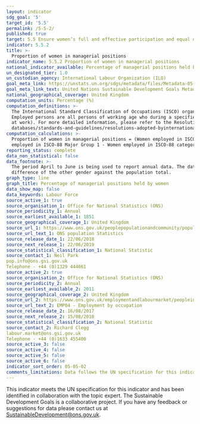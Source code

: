 ```yaml
---
layout: indicator
sdg_goal: '5'
target_id: '5.5'
permalink: /5-5-2/
published: true
target: 5.5 Ensure women’s full and effective participation and equal opportunities for leadership at all levels of decision-making in political, economic and public life
indicator: 5.5.2
title: >-
  Proportion of women in managerial positions
indicator_name: 5.5.2 Proportion of women in managerial positions
national_indicator_available: Percentage of managerial positions held by women
un_designated_tier: 1.0
un_custodian_agency: International Labour Organization (ILO)
goal_meta_link: https://unstats.un.org/sdgs/metadata/files/Metadata-05-05-02.pdf
goal_meta_link_text: United Nations Sustainable Development Goals Metadata (PDF 372 KB)
national_geographical_coverage: United Kingdom 
computation_units: Percentage (%)
computation_definitions: >-
  The International Standard Classification of Occupations (ISCO) organizes jobs into a clearly defined set of groups according to the tasks and duties undertaken in the job. The first version of ISCO was published in 1958 and since then, ISCO has been revised in 1968, 1988 and 2008.
  Employed persons are all persons of working age who during a specified brief period, such as one week or one day, were in the following categories - i) paid employment (whether at work or with a job but not at work); or  ii) self-employment (whether at work or with an enterprise but not
  at work). For more detailed information, please refer to the Resolution concerning statistics of work, employment and labour underutilization, adopted by the Nineteenth International Conference of Labour Statisticians (October 2013) - http://ilo.org/global/statistics-and-
  databases/standards-and-guidelines/resolutions-adopted-byinternational-conferences-of-labour-statisticians/WCMS_230304/lang--en/index.htm.
computation_calculations: >-
  Proportion of women in managerial positions = (Women employed in ISCO-08 Major Group 1 - Women employed in ISCO-08 category 14) / (All persons employed in ISCO-08 Major Group 1 - all persons employed in ISCO-08 category 14) * 100 OR Proportion of women in managerial positions = (Women
  employed in ISCO-88 Major Group 1 - Women employed in ISCO-88 category 13) / (All persons employed in ISCO-88 Major Group 1 - all persons employed in ISCO-88 category 13) * 100
reporting_status: complete
data_non_statistical: false
data_footnote: >-
  The period April to June is being used to report annual data. The date on the X axis is the year at the start of the period. Note that some of the totals will not sum to 100% due to incomplete source data. Where appropriate, missing data have been extrapolated by calaculating the
  difference of the other gender against the population total.
graph_type: line
graph_title: Percentage of managerial positions held by women
data_show_map: false
data_keywords: Labour Force
source_active_1: true
source_organisation_1: Office for National Statistics (ONS)
source_periodicity_1: Annual
source_earliest_available_1: 1851
source_geographical_coverage_1: United Kingdom 
source_url_1: https://www.ons.gov.uk/peoplepopulationandcommunity/populationandmigration/populationestimates/datasets/populationestimatesforukenglandandwalesscotlandandnorthernireland 
source_url_text_1: ONS population Statistics
source_release_date_1: 22/06/2018
source_next_release_1: 22/06/2019
source_statistical_classification_1: National Statistic
source_contact_1: Neil Park 
pop.info@ons.gsi.gov.uk 
Telephone - +44 (0)1329 444661
source_active_2: true
source_organisation_2: Office for National Statistics (ONS)
source_periodicity_2: Annual
source_earliest_available_2: 2011
source_geographical_coverage_2: United Kingdom 
source_url_2: https://www.ons.gov.uk/employmentandlabourmarket/peopleinwork/employmentandemployeetypes/datasets/employmentbyoccupationemp04
source_url_text_2: EMP04 - Employment by occupation
source_release_date_2: 16/08/2017
source_next_release_2: 15/08/2018
source_statistical_classification_2: National Statistic
source_contact_2: Richard Clegg 
labour.market@ons.gsi.gov.uk 
Telephone - +44 (0)1633 455400
source_active_3: false
source_active_4: false
source_active_5: false
source_active_6: false
indicator_sort_order: 05-05-02
comments_limitations: Data follows the UN specification for this indicator. This indicator has been identified in collaboration with topic experts.
---
```

This indicator meets the UN specification for this indicator and has been identified in collaboration with the topic expert. The Sustainable Development Goals is a collaborative project. If you have any feedback or suggestions for data please contact us at
SustainableDevelopment@ons.gov.uk.